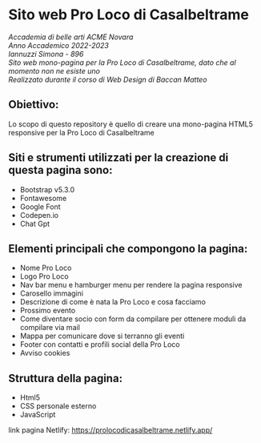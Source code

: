 # Sito web Pro Loco di Casalbeltrame
_Accademia di belle arti ACME Novara <br/>
Anno Accademico 2022-2023<br/>
Iannuzzi Simona - 896<br/>
Sito web mono-pagina per la Pro Loco di Casalbeltrame, dato che al momento non ne esiste uno<br/>
Realizzato durante il corso di Web Design di Baccan Matteo_

<h2> Obiettivo: </h2>

Lo scopo di questo repository è quello di creare una mono-pagina HTML5 responsive per la Pro Loco di Casalbeltrame

<h2> Siti e strumenti utilizzati per la creazione di questa pagina sono: </h2>

- Bootstrap v5.3.0
- Fontawesome
- Google Font
- Codepen.io
- Chat Gpt

<h2> Elementi principali che compongono la pagina: </h2>

- Nome Pro Loco
- Logo Pro Loco
- Nav bar menu e hamburger menu per rendere la pagina responsive 
- Carosello immagini
- Descrizione di come è nata la Pro Loco e cosa facciamo
- Prossimo evento
- Come diventare socio con form da compilare per ottenere moduli da compilare via mail
- Mappa per comunicare dove si terranno gli eventi
- Footer con contatti e profili social della Pro Loco
- Avviso cookies

<h2> Struttura della pagina: </h2>

- Html5
- CSS personale esterno
- JavaScript

link pagina Netlify: https://prolocodicasalbeltrame.netlify.app/
